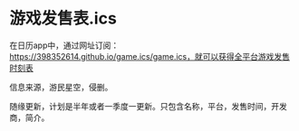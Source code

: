 # 游戏发售表.ics

在日历app中，通过网址订阅：https://398352614.github.io/game.ics/game.ics，就可以获得全平台游戏发售时刻表

信息来源，游民星空，侵删。

随缘更新，计划是半年或者一季度一更新。只包含名称，平台，发售时间，开发商，简介。
